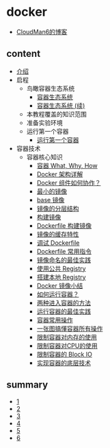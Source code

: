 # docker

- [CloudMan6的博客](https://blog.csdn.net/CloudMan6/article/list/10)

## content

- [介绍](https://blog.csdn.net/CloudMan6/article/details/70054393)
- 启程
  - 鸟瞰容器生态系统
    - [容器生态系统](https://blog.csdn.net/CloudMan6/article/details/70162855)
    - [容器生态系统 (续)](https://blog.csdn.net/CloudMan6/article/details/70194931)
  - 本教程覆盖的知识范围
  - 准备实验环境
  - 运行第一个容器
    - [运行第一个容器](https://blog.csdn.net/CloudMan6/article/details/70227455)
- 容器技术
  - 容器核心知识
    - [容器 What, Why, How](https://blog.csdn.net/CloudMan6/article/details/70482298)
    - [Docker 架构详解](https://blog.csdn.net/CloudMan6/article/details/70763952)
    - [Docker 组件如何协作？](https://blog.csdn.net/CloudMan6/article/details/70857585)
    - [最小的镜像](https://blog.csdn.net/CloudMan6/article/details/70992337)
    - [base 镜像](https://blog.csdn.net/CloudMan6/article/details/71105101)
    - [镜像的分层结构](https://blog.csdn.net/CloudMan6/article/details/71159794)
    - [构建镜像](https://blog.csdn.net/CloudMan6/article/details/71336283)
    - [Dockerfile 构建镜像](https://blog.csdn.net/CloudMan6/article/details/71445478)
    - [镜像的缓存特性](https://blog.csdn.net/CloudMan6/article/details/71600853)
    - [调试 Dockerfile](https://blog.csdn.net/CloudMan6/article/details/72049313)
    - [Dockerfile 常用指令](https://blog.csdn.net/CloudMan6/article/details/72353838)
    - [镜像命名的最佳实践](https://blog.csdn.net/CloudMan6/article/details/72603130)
    - [使用公共 Registry](https://blog.csdn.net/CloudMan6/article/details/72667956)
    - [搭建本地 Registry](https://blog.csdn.net/CloudMan6/article/details/72722916)
    - [Docker 镜像小结](https://blog.csdn.net/CloudMan6/article/details/72783603)
    - [如何运行容器？](https://blog.csdn.net/CloudMan6/article/details/72811183)
    - [两种进入容器的方法](https://blog.csdn.net/CloudMan6/article/details/72831143)
    - [运行容器的最佳实践](https://blog.csdn.net/CloudMan6/article/details/72862262)
    - [容器常用操作](https://blog.csdn.net/CloudMan6/article/details/72884463)
    - [一张图搞懂容器所有操作](https://blog.csdn.net/CloudMan6/article/details/72911204)
    - [限制容器对内存的使用](https://blog.csdn.net/CloudMan6/article/details/73065623)
    - [限制容器对CPU的使用](https://blog.csdn.net/CloudMan6/article/details/73195469)
    - [限制容器的 Block IO](https://blog.csdn.net/CloudMan6/article/details/73275235)
    - [实现容器的底层技术](https://blog.csdn.net/CloudMan6/article/details/73441688)
    
## summary

- [1](https://github.com/fkdocker/docker/tree/master/summary/1)
- [2](https://github.com/fkdocker/docker/tree/master/summary/2)
- [3](https://github.com/fkdocker/docker/tree/master/summary/3)
- [4](https://github.com/fkdocker/docker/tree/master/summary/4)
- [5](https://github.com/fkdocker/docker/tree/master/summary/5)
- [6](https://github.com/fkdocker/docker/tree/master/summary/6)